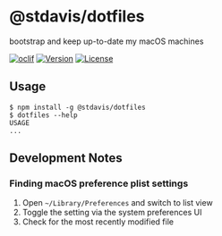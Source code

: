 # @stdavis/dotfiles

bootstrap and keep up-to-date my macOS machines

[![oclif](https://img.shields.io/badge/cli-oclif-brightgreen.svg)](https://oclif.io)
[![Version](https://img.shields.io/npm/v/@stdavis/dotfiles.svg)](https://npmjs.org/package/@stdavis/dotfiles)
[![License](https://img.shields.io/npm/l/@stdavis/dotfiles.svg)](https://github.com/stdavis/dotfiles/blob/master/package.json)

## Usage

```sh-session
$ npm install -g @stdavis/dotfiles
$ dotfiles --help
USAGE
...
```

## Development Notes

### Finding macOS preference plist settings

1. Open `~/Library/Preferences` and switch to list view
1. Toggle the setting via the system preferences UI
1. Check for the most recently modified file

